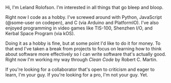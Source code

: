Hi, I'm Leland Rolofson. I'm interested in all things that go bleep and bloop. 

Right now I code as a hobby. I've screwed around with Python, JavaScript (@some-user on codepen), and C (via Arduino and PlatformIO). I've also enjoyed programming in video games like TIS-100, Shenzhen I/O, and Kerbal Space Program (via kOS).

Doing it as a hobby is fine, but at some point I'd like to do it for money. To that end I've taken a break from projects to focus on learning how to think about software more effectively so I can write software that's actually good. Right now I'm working my way through *Clean Code* by Robert C. Martin. 

If you're looking for a collaborator that's open to criticism and eager to learn, I'm your guy. If you're looking for a pro, I'm not your guy. Yet.

<!---
lrolofson/lrolofson is a ✨ special ✨ repository because its `README.md` (this file) appears on your GitHub profile.
You can click the Preview link to take a look at your changes.
--->
